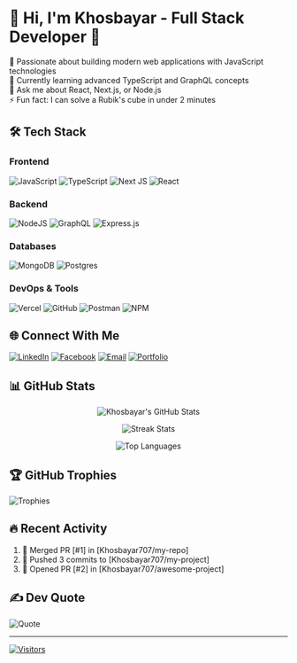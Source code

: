 # 💫 Hi, I'm Khosbayar - Full Stack Developer 👋

🚀 Passionate about building modern web applications with JavaScript technologies  
🌱 Currently learning advanced TypeScript and GraphQL concepts  
💬 Ask me about React, Next.js, or Node.js  
⚡ Fun fact: I can solve a Rubik's cube in under 2 minutes  

## 🛠️ Tech Stack

### Frontend
![JavaScript](https://img.shields.io/badge/javascript-%23323330.svg?style=for-the-badge&logo=javascript&logoColor=%23F7DF1E)
![TypeScript](https://img.shields.io/badge/typescript-%23007ACC.svg?style=for-the-badge&logo=typescript&logoColor=white)
![Next JS](https://img.shields.io/badge/Next-black?style=for-the-badge&logo=next.js&logoColor=white)
![React](https://img.shields.io/badge/react-%2320232a.svg?style=for-the-badge&logo=react&logoColor=%2361DAFB)

### Backend
![NodeJS](https://img.shields.io/badge/node.js-6DA55F?style=for-the-badge&logo=node.js&logoColor=white)
![GraphQL](https://img.shields.io/badge/-GraphQL-E10098?style=for-the-badge&logo=graphql&logoColor=white)
![Express.js](https://img.shields.io/badge/express.js-%23404d59.svg?style=for-the-badge&logo=express&logoColor=%2361DAFB)

### Databases
![MongoDB](https://img.shields.io/badge/MongoDB-%234ea94b.svg?style=for-the-badge&logo=mongodb&logoColor=white)
![Postgres](https://img.shields.io/badge/postgres-%23316192.svg?style=for-the-badge&logo=postgresql&logoColor=white)

### DevOps & Tools
![Vercel](https://img.shields.io/badge/vercel-%23000000.svg?style=for-the-badge&logo=vercel&logoColor=white)
![GitHub](https://img.shields.io/badge/github-%23121011.svg?style=for-the-badge&logo=github&logoColor=white)
![Postman](https://img.shields.io/badge/Postman-FF6C37?style=for-the-badge&logo=postman&logoColor=white)
![NPM](https://img.shields.io/badge/NPM-%23CB3837.svg?style=for-the-badge&logo=npm&logoColor=white)

## 🌐 Connect With Me

[![LinkedIn](https://img.shields.io/badge/LinkedIn-0077B5?style=for-the-badge&logo=linkedin&logoColor=white)](https://linkedin.com/in/yourprofile)
[![Facebook](https://img.shields.io/badge/Facebook-%231877F2.svg?style=for-the-badge&logo=Facebook&logoColor=white)](https://facebook.com/yourprofile)
[![Email](https://img.shields.io/badge/Email-D14836?style=for-the-badge&logo=gmail&logoColor=white)](mailto:torutora0415@gmail.com)
[![Portfolio](https://img.shields.io/badge/Portfolio-%23000000.svg?style=for-the-badge&logo=firefox&logoColor=#FF7139)](https://yourportfolio.com)

## 📊 GitHub Stats

<div align="center">
  
![Khosbayar's GitHub Stats](https://github-readme-stats.vercel.app/api?username=Khosbayar707&show_icons=true&theme=radical&hide_border=true&count_private=true&include_all_commits=true)

![Streak Stats](https://github-readme-streak-stats.herokuapp.com/?user=Khosbayar707&theme=radical&hide_border=true)

![Top Languages](https://github-readme-stats.vercel.app/api/top-langs/?username=Khosbayar707&layout=compact&theme=radical&hide_border=true&langs_count=6)

</div>

## 🏆 GitHub Trophies

![Trophies](https://github-profile-trophy.vercel.app/?username=Khosbayar707&theme=radical&no-frame=true&margin-w=15&column=7)

## 🔥 Recent Activity

<!--START_SECTION:activity-->
1. 🎉 Merged PR [#1] in [Khosbayar707/my-repo]
2. 🚀 Pushed 3 commits to [Khosbayar707/my-project]
3. 💪 Opened PR [#2] in [Khosbayar707/awesome-project]
<!--END_SECTION:activity-->

## ✍️ Dev Quote

![Quote](https://quotes-github-readme.vercel.app/api?type=horizontal&theme=radical)

---

[![Visitors](https://visitor-badge.laobi.icu/badge?page_id=Khosbayar707.Khosbayar707)](https://github.com/Khosbayar707)
